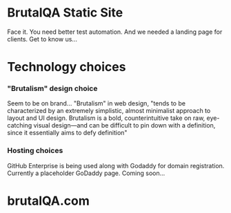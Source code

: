 # BrutalQA Static Site

Face it. You need better test automation. And we needed a landing page for clients. Get to know us...

# Technology choices

### "Brutalism" design choice

Seem to be on brand... "Brutalism" in web design, "tends to be characterized by an extremely simplistic, almost minimalist approach to layout and UI design. Brutalism is a bold, counterintuitive take on raw, eye-catching visual design—and can be difficult to pin down with a definition, since it essentially aims to defy definition"

### Hosting choices 

GitHub Enterprise is being used along with Godaddy for domain registration. Currently a placeholder GoDaddy page. Coming soon...

# brutalQA.com 